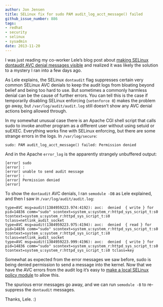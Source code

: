 ```yaml
---
author: Jon Jensen
title: SELinux fix for sudo PAM audit_log_acct_message() failed
github_issue_number: 886
tags:
- redhat
- security
- selinux
- sysadmin
date: 2013-11-20
---
```


I was just reading my co-worker Lele’s blog post about [making SELinux dontaudit AVC denial messages visible](/blog/2013/11/selinux-and-need-of-talking-about/) and realized it was likely the solution to a mystery I ran into a few days ago.

As Lele explains, the SELinux `dontaudit` flag suppresses certain very common SELinux AVC denials to keep the audit logs from bloating beyond belief and being too hard to use. But sometimes a commonly harmless denial can be the cause of further errors. You can tell this is the case if temporarily disabling SELinux enforcing (`setenforce 0`) makes the problem go away, but `/var/log/audit/audit.log` still doesn’t show any AVC denial actions being allowed through.

In my somewhat unusual case there is an Apache CGI shell script that calls sudo to invoke another program as a different user without using setuid or suEXEC. Everything works fine with SELinux enforcing, but there are some strange errors in the logs. In `/var/log/secure`:

```plain
sudo: PAM audit_log_acct_message() failed: Permission denied
```

And in the Apache `error_log` is the apparently strangely unbuffered output:

```plain
[error] sudo
[error] :
[error] unable to send audit message
[error] :
[error] Permission denied
[error]
```

To show the `dontaudit` AVC denials, I ran `semodule -DB` as Lele explained, and then I saw in `/var/log/audit/audit.log`:

```plain
type=AVC msg=audit(1384959223.974:4192): avc:  denied  { write } for  pid=14836 comm="sudo" scontext=system_u:system_r:httpd_sys_script_t:s0 tcontext=system_u:system_r:httpd_sys_script_t:s0 tclass=netlink_audit_socket
type=AVC msg=audit(1384959223.975:4194): avc:  denied  { read } for  pid=14836 comm="sudo" scontext=system_u:system_r:httpd_sys_script_t:s0 tcontext=system_u:system_r:httpd_sys_script_t:s0 tclass=netlink_audit_socket
type=AVC msg=audit(1384959223.999:4196): avc:  denied  { write } for  pid=14836 comm="sudo" scontext=system_u:system_r:httpd_sys_script_t:s0 tcontext=system_u:system_r:httpd_sys_script_t:s0 tclass=key
```

Somewhat as expected from the error messages we saw before, sudo is being denied permission to send a message into the kernel. Now that we have the AVC errors from the audit log it’s easy to [make a local SELinux policy module](/blog/2012/05/selinux-local-policy-modules/) to allow this.

The spurious error messages go away, and we can run `semodule -B` to re-suppress the `dontaudit` messages.

Thanks, Lele. :)
